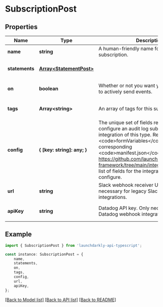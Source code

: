 # SubscriptionPost


## Properties

Name | Type | Description | Notes
------------ | ------------- | ------------- | -------------
**name** | **string** | A human-friendly name for your audit log subscription. | [default to undefined]
**statements** | [**Array&lt;StatementPost&gt;**](StatementPost.md) |  | [optional] [default to undefined]
**on** | **boolean** | Whether or not you want your subscription to actively send events. | [optional] [default to undefined]
**tags** | **Array&lt;string&gt;** | An array of tags for this subscription. | [optional] [default to undefined]
**config** | **{ [key: string]: any; }** | The unique set of fields required to configure an audit log subscription integration of this type. Refer to the &lt;code&gt;formVariables&lt;/code&gt; field in the corresponding &lt;code&gt;manifest.json&lt;/code&gt; at https://github.com/launchdarkly/integration-framework/tree/main/integrations for a full list of fields for the integration you wish to configure. | [default to undefined]
**url** | **string** | Slack webhook receiver URL. Only necessary for legacy Slack webhook integrations. | [optional] [default to undefined]
**apiKey** | **string** | Datadog API key. Only necessary for legacy Datadog webhook integrations. | [optional] [default to undefined]

## Example

```typescript
import { SubscriptionPost } from 'launchdarkly-api-typescript';

const instance: SubscriptionPost = {
    name,
    statements,
    on,
    tags,
    config,
    url,
    apiKey,
};
```

[[Back to Model list]](../README.md#documentation-for-models) [[Back to API list]](../README.md#documentation-for-api-endpoints) [[Back to README]](../README.md)
